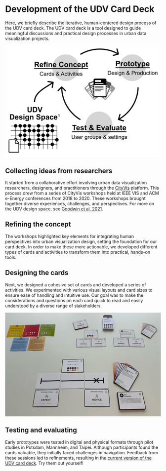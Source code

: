 # Development of the UDV Card Deck

Here, we briefly describe the iterative, human-centered design process of the UDV card deck. The UDV card deck is a tool designed to guide meaningful discussions and practical design processes in urban data visualization projects.

![The iterative design process of the UDV card deck.](https://github.com/damlacay/udv/blob/main/images/udv-process-diagram.png?raw=true)

## Collecting ideas from researchers
It started from a collaborative effort involving urban data visualization researchers, designers, and practitioners through the [CityVis](https://www.cityvis.io/workshops/2023/) platform. This process drew from a series of CityVis workshops held at IEEE VIS and ACM e-Energy conferences from 2018 to 2020. These workshops brought together diverse experiences, challenges, and perspectives. For more on the UDV design space, see [Goodwin et al. 2021](https://ieeexplore.ieee.org/document/9438762).

## Refining the concept
The workshops highlighted key elements for integrating human perspectives into urban visualization design, setting the foundation for our card deck. In order to make these more actionable, we developed different types of cards and activities to transform them into practical, hands-on tools.

## Designing the cards
Next, we designed a cohesive set of cards and developed a series of activities. We experimented with various visual layouts and card sizes to ensure ease of handling and intuitive use. Our goal was to make the considerations and questions on each card quick to read and easily understood by a diverse range of stakeholders.

![Different versions of the UDV card deck.](https://github.com/damlacay/udv/blob/main/images/udv-all-3-versions.jpg?raw=true)

## Testing and evaluating
Early prototypes were tested in digital and physical formats through pilot studies in Potsdam, Mannheim, and Taipei. Although participants found the cards valuable, they initially faced challenges in navigation. Feedback from these sessions led to refinements, resulting in the [current version of the UDV card deck](https://cards.cityvis.io). Try them out yourself!

